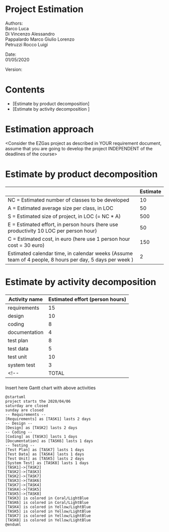 # Project Estimation  

Authors:<br />
Barco Luca<br />Di Vincenzo Alessandro<br />Pappalardo Marco Giulio Lorenzo<br />Petruzzi Rocco Luigi<br />

Date:<br />01/05/2020

Version:

# Contents



- [Estimate by product decomposition]
- [Estimate by activity decomposition ]



# Estimation approach

<Consider the EZGas  project as described in YOUR requirement document, assume that you are going to develop the project INDEPENDENT of the deadlines of the course>

# Estimate by product decomposition



### 

|             | Estimate                        |             
| ----------- | ------------------------------- |  
| NC =  Estimated number of classes to be developed   | 10 |             
| A = Estimated average size per class, in LOC       | 50 | 
| S = Estimated size of project, in LOC (= NC * A) | 500 |
| E = Estimated effort, in person hours (here use productivity 10 LOC per person hour)  | 50 |   
| C = Estimated cost, in euro (here use 1 person hour cost = 30 euro) | 150 | 
| Estimated calendar time, in calendar weeks (Assume team of 4 people, 8 hours per day, 5 days per week ) | 2 |               


# Estimate by activity decomposition



### 

|         Activity name    | Estimated effort (person hours)   |             
| ----------- | ------------------------------- | 
| requirements | 15 |
| design | 10 |
| coding | 8 |
| documentation | 4 |
| test plan | 8 |
| test data | 5 |
| test unit | 10 |
| system test | 3 |
<!-- |TOTAL| 60 (50 hrs LOC + 10 hrs management) -->


###
Insert here Gantt chart with above activities

```plantuml
@startuml
project starts the 2020/04/06
saturday are closed
sunday are closed
-- Requirements --
[Requirements] as [TASK1] lasts 2 days
-- Design --
[Design] as [TASK2] lasts 2 days
-- Coding --
[Coding] as [TASK3] lasts 1 days
[Documentation] as [TASK6] lasts 1 days
-- Testing --
[Test Plan] as [TASK7] lasts 1 days
[Test Data] as [TASK4] lasts 1 days
[Test Unit] as [TASK5] lasts 2 days
[System Test] as [TASK8] lasts 1 days
[TASK1]->[TASK2]
[TASK2]->[TASK3]
[TASK2]->[TASK7]
[TASK3]->[TASK6]
[TASK7]->[TASK4]
[TASK4]->[TASK5]
[TASK5]->[TASK8]
[TASK3] is colored in Coral/LightBlue
[TASK6] is colored in Coral/LightBlue
[TASK4] is colored in Yellow/LightBlue
[TASK5] is colored in Yellow/LightBlue
[TASK7] is colored in Yellow/LightBlue
[TASK8] is colored in Yellow/LightBlue
@enduml
```

